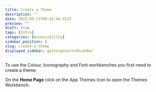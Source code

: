 ```yaml
---
title: Create a Theme
description: ""
date: 2022-09-23T00:42:44.553Z
preview: ""
draft: true
tags: [Intro]
categories: [Accessibility]
sidebar_position: 6
slug: create-a-theme
displayed_sidebar: gettingStartedSideBar
---
```


To use the Colour, Iconography and Font workbenches you first need to create a theme.

On the **Home Page** click on the App Themes Icon to open the Themes Workbench.
